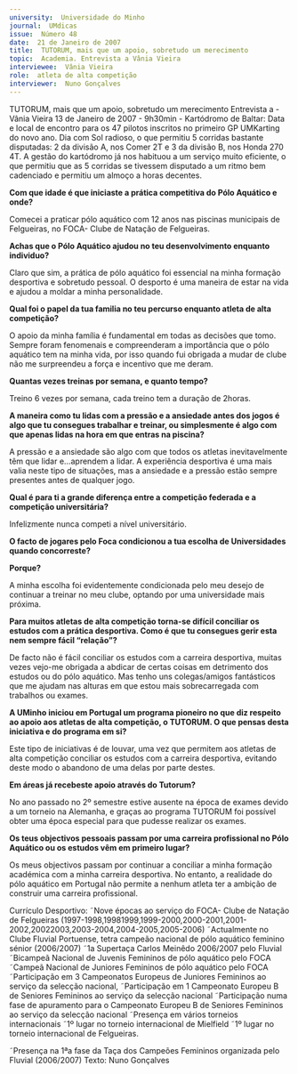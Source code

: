 ```yaml
---
university:  Universidade do Minho
journal:  UMdicas
issue:  Número 48
date:  21 de Janeiro de 2007
title:  TUTORUM, mais que um apoio, sobretudo um merecimento
topic:  Academia. Entrevista a Vânia Vieira
interviewee:  Vânia Vieira
role:  atleta de alta competição
interviewer:  Nuno Gonçalves
---
```

 TUTORUM, mais que um apoio, sobretudo um merecimento Entrevista a - Vânia Vieira 13 de Janeiro de 2007 - 9h30min - Kartódromo de Baltar: Data e local de encontro para os 47 pilotos inscritos no primeiro GP UMKarting do novo ano. Dia com Sol radioso, o que permitiu 5 corridas bastante disputadas: 2 da divisão A, nos Comer 2T e 3 da divisão B, nos Honda 270 4T. A gestão do kartódromo já nos habituou a um serviço muito eficiente, o que permitiu que as 5 corridas se tivessem disputado a um ritmo bem cadenciado e permitiu um almoço a horas decentes.

**Com que idade é que iniciaste a prática competitiva do Pólo Aquático e onde?**

 Comecei a praticar pólo aquático com 12 anos nas piscinas municipais de Felgueiras, no FOCA- Clube de Natação de Felgueiras.

**Achas que o Pólo Aquático ajudou no teu desenvolvimento enquanto individuo?**

 Claro que sim, a prática de pólo aquático foi essencial na minha formação desportiva e sobretudo pessoal. O desporto é uma maneira de estar na vida e ajudou a moldar a minha personalidade.

**Qual foi o papel da tua familia no teu percurso enquanto atleta de alta competição?**

 O apoio da minha família é fundamental em todas as decisões que tomo. Sempre foram fenomenais e compreenderam a importância que o pólo aquático tem na minha vida, por isso quando fui obrigada a mudar de clube não me surpreendeu a força e incentivo que me deram.

**Quantas vezes treinas por semana, e quanto tempo?**

 Treino 6 vezes por semana, cada treino tem a duração de 2horas.

**A maneira como tu lidas com a pressão e a ansiedade antes dos jogos é algo que tu consegues trabalhar e treinar, ou simplesmente é algo com que apenas lidas na hora em que entras na piscina?**

 A pressão e a ansiedade são algo com que todos os atletas inevitavelmente têm que lidar e…aprendem a lidar. A experiência desportiva é uma mais valia neste tipo de situações, mas a ansiedade e a pressão estão sempre presentes antes de qualquer jogo.

**Qual é para ti a grande diferença entre a competição federada e a competição universitária?**

 Infelizmente nunca competi a nível universitário.

**O facto de jogares pelo Foca condicionou a tua escolha de Universidades quando concorreste?**

**Porque?**

 A minha escolha foi evidentemente condicionada pelo meu desejo de continuar a treinar no meu clube, optando por uma universidade mais próxima.

**Para muitos atletas de alta competição torna-se difícil conciliar os estudos com a prática desportiva. Como é que tu consegues gerir esta nem sempre fácil “relação”?**

 De facto não é fácil conciliar os estudos com a carreira desportiva, muitas vezes vejo-me obrigada a abdicar de certas coisas em detrimento dos estudos ou do pólo aquático. Mas tenho uns colegas/amigos fantásticos que me ajudam nas alturas em que estou mais sobrecarregada com trabalhos ou exames.

**A UMinho iniciou em Portugal um programa pioneiro no que diz respeito ao apoio aos atletas de alta competição, o TUTORUM. O que pensas desta iniciativa e do programa em si?**

 Este tipo de iniciativas é de louvar, uma vez que permitem aos atletas de alta competição conciliar os estudos com a carreira desportiva, evitando deste modo o abandono de uma delas por parte destes.

**Em áreas já recebeste apoio através do Tutorum?**

 No ano passado no 2º semestre estive ausente na época de exames devido a um torneio na Alemanha, e graças ao programa TUTORUM foi possível obter uma época especial para que pudesse realizar os exames.

**Os teus objectivos pessoais passam por uma carreira profissional no Pólo Aquático ou os estudos vêm em primeiro lugar?**

 Os meus objectivos passam por continuar a conciliar a minha formação académica com a minha carreira desportiva. No entanto, a realidade do pólo aquático em Portugal não permite a nenhum atleta ter a ambição de construir uma carreira profissional.

 Currículo Desportivo: ˜Nove épocas ao serviço do FOCA- Clube de Natação de Felgueiras (1997-1998,19981999,1999-2000,2000-2001,2001-2002,20022003,2003-2004,2004-2005,2005-2006) ˜Actualmente no Clube Fluvial Portuense, tetra campeão nacional de pólo aquático feminino sénior (2006/2007) ˜1a Supertaça Carlos Meinêdo 2006/2007 pelo Fluvial ˜Bicampeã Nacional de Juvenis Femininos de pólo aquático pelo FOCA ˜Campeã Nacional de Juniores Femininos de pólo aquático pelo FOCA ˜Participação em 3 Campeonatos Europeus de Juniores Femininos ao serviço da selecção nacional, ˜Participação em 1 Campeonato Europeu B de Seniores Femininos ao serviço da selecção nacional ˜Participação numa fase de apuramento para o Campeonato Europeu B de Seniores Femininos ao serviço da selecção nacional ˜Presença em vários torneios internacionais ˜1º lugar no torneio internacional de Mielfield ˜1º lugar no torneio internacional de Felgueiras.

 ˜Presença na 1ªa fase da Taça dos Campeões Femininos organizada pelo Fluvial (2006/2007) Texto: Nuno Gonçalves

